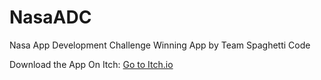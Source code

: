 # NasaADC
Nasa App Development Challenge Winning App by Team Spaghetti Code

Download the App On Itch: [Go to Itch.io](https://thespaghetticode.itch.io/nadc)
